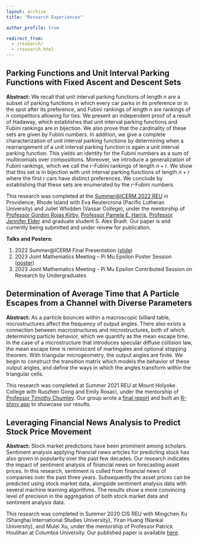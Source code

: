 ```yaml
---
layout: archive
title: "Research Experiences"

author_profile: true

redirect_from: 
  - /research/
  - /research.html
---
```


## Parking Functions and Unit Interval Parking Functions with Fixed Ascent and Descent Sets

**Abstract:** We recall that unit interval parking functions of length $n$ are a subset of parking functions in which every car parks in its preference or in the spot after its preference, and Fubini rankings of length n are rankings of $n$ competitors allowing for ties. We present an independent proof of a result of Hadaway, which establishes that unit interval parking functions and Fubini rankings are in bijection. We also prove that the cardinality of these sets are given by Fubini numbers. In addition, we give a complete characterization of unit interval parking functions by determining when a rearrangement of a unit interval parking function is again a unit interval parking function. This
yields an identity for the Fubini numbers as a sum of multinomials over compositions. Moreover, we introduce a generalization of Fubini rankings, which we call the $r$-Fubini rankings of length $n + r$. We show that this set is in bijection with unit interval parking functions of length $n + r$ where the first $r$ cars have distinct preferences. We conclude by establishing that these sets are enumerated by the $r$-Fubini numbers.

This research was completed at the [Summer@ICERM 2022 REU]("https://icerm.brown.edu/summerug/2022/") in Providence, Rhode Island with Eva Reutercrona (Pacific Lutheran University) and Juliet Whidden (Vassar College), under the mentorship of [Professor Gordon Rojas Kirby]("https://sites.google.com/view/girkirby/"), [Professor Pamela E. Harris]("https://www.pamelaeharris.com/"), [Professor Jennifer Elder]("https://jennifer.totallyconsultants.com/") and graduate student S. Alex Bradt. Our paper is and currently being submitted and under reivew for publication.

**Talks and Posters:**

1. 2022 Summer@ICERM Final Presentation ([slide]("https://app.icerm.brown.edu/assets/372/4320/4320_3425_Reutercrona-Wang-Whidden_080320221100_Slides.pdf"))
2. 2023 Joint Mathematics Meeting – Pi Mu Epsilon Poster Session ([poster]("files/pf_poster.pdf"))
3. 2023 Joint Mathematics Meeting - Pi Mu Epsilon Contributed Session on Research by Undergraduates

## Determination of Average Time that A Particle Escapes from a Channel with Diverse Parameters

**Abstract:** As a particle bounces within a macroscopic billiard table, microstructures affect the frequency of output angles. There also exists a connection between macrostructures and microstructures, both of which determining particle behavior, which we quantify as the mean escape time. In the case of a microstructure that introduces specular diffuse collision law, the mean escape time is reminiscent of martingales and optional stopping theorem. With triangular microgeometry, the output angles are finite. We begin to construct the transition matrix which models the behavior of these output angles, and define the ways in which the angles transform within the triangular cells.

This research was completed at Summer 2021 REU at Mount Holyoke College with Ruozhen Gong and Emily Rosaci, under the mentorship of [Professor Timothy Chumley]("https://tchumley.mtholyoke.edu/?_ga=2.98059675.564660943.1704846727-1838912408.1704846727"). Our group wrote a [final report]("https://tchumley.mtholyoke.edu/pdf/Summer_2021_research_report.pdf") and built an [R-shiny app]("https://olypys-yuxuan-wang.shinyapps.io/Billiards_Probability_and_their_Interplay/") to showcase our results.

## Leveraging Financial News Analysis to Predict Stock Price Movement

**Abstract:** Stock market predictions have been prominent among scholars. Sentiment analysis applying financial news articles for predicting stock has also grown in popularity over the past few decades. Our research indicates the impact of sentiment analysis of financial news on forecasting asset prices. In this research, sentiment is culled from financial news of companies over the past three years. Subsequently the asset prices can be predicted using stock market data, alongside sentiment analysis data with several machine learning algorithms. The results show a more convincing level of precision in the aggregation of both stock market data and sentiment analysis data.

This research was completed in Summer 2020 CIS REU with Mingchen Xu (Shanghai International Studies University), Yiran Huang (Nankai University), and Mulei Xu, under the mentorship of Professor Patrick Houlihan at Columbia University. Our published paper is available [here](https://www.airitilibrary.com/Article/Detail/P20200813001-202107-202107160001-202107160001-265-276). 

